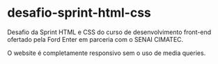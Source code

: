 # desafio-sprint-html-css
Desafio da Sprint HTML e CSS do curso de desenvolvimento front-end ofertado pela Ford Enter em parceria com o SENAI CIMATEC.

O website é completamente responsivo sem o uso de media queries.